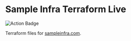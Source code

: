 # Sample Infra Terraform Live

![Action Badge](https://github.com/sampleinfra/terraform-live/workflows/Terraform%20Lint/badge.svg)

Terraform files for [sampleinfra.com](https://www.sampleinfra.com).
